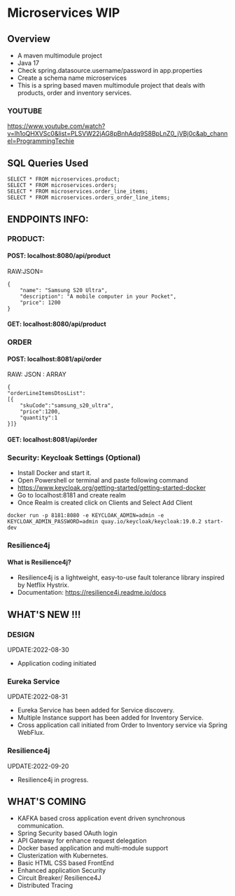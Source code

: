 

# Microservices WIP
## Overview
- A maven multimodule project
- Java 17
- Check spring.datasource.username/password in app.properties
- Create a schema name microservices
- This is a spring based maven multimodule project that deals with products, order and inventory services. 
### YOUTUBE
https://www.youtube.com/watch?v=lh1oQHXVSc0&list=PLSVW22jAG8pBnhAdq9S8BpLnZ0_jVBj0c&ab_channel=ProgrammingTechie



## SQL Queries Used 
```
SELECT * FROM microservices.product;
SELECT * FROM microservices.orders;
SELECT * FROM microservices.order_line_items;
SELECT * FROM microservices.orders_order_line_items;
```

## ENDPOINTS INFO:
### PRODUCT: 
#### POST: localhost:8080/api/product
RAW:JSON=
```
{
    "name": "Samsung S20 Ultra",
    "description": "A mobile computer in your Pocket",
    "price": 1200 
}
```
#### GET: localhost:8080/api/product

### ORDER
#### POST: localhost:8081/api/order
RAW: JSON : ARRAY
```
{
"orderLineItemsDtosList":
[{
    "skuCode":"samsung_s20_ultra",
    "price":1200,
    "quantity":1
}]}
```

#### GET: localhost:8081/api/order

### Security: Keycloak Settings (Optional)
- Install Docker and start it.
- Open Powershell or terminal and paste following command
- https://www.keycloak.org/getting-started/getting-started-docker
- Go to localhost:8181 and create realm
- Once Realm is created click on Clients and Select Add Client 
```
docker run -p 8181:8080 -e KEYCLOAK_ADMIN=admin -e KEYCLOAK_ADMIN_PASSWORD=admin quay.io/keycloak/keycloak:19.0.2 start-dev
```

### Resilience4j
#### What is Resilience4j? 
- Resilience4j is a lightweight, easy-to-use fault tolerance library inspired by Netflix Hystrix.
- Documentation: https://resilience4j.readme.io/docs

## WHAT'S NEW !!!
### DESIGN
UPDATE:2022-08-30
- Application coding initiated
### Eureka Service
UPDATE:2022-08-31
- Eureka Service has been added for Service discovery.
- Multiple Instance support has been added for Inventory Service.
- Cross application call initiated from Order to Inventory service via Spring WebFlux. 
### Resilience4j
UPDATE:2022-09-20
- Resilience4j in progress. 

## WHAT'S COMING
- KAFKA based cross application event driven synchronous communication.
- Spring Security based OAuth login
- API Gateway for enhance request delegation
- Docker based application and multi-module support
- Clusterization with Kubernetes.
- Basic HTML CSS based FrontEnd
- Enhanced application Security
- Circuit Breaker/ Resilience4J
- Distributed Tracing



